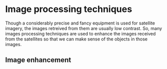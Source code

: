 # Image processing techniques


Though a considerably precise and fancy equipment is used for satellite imagery, the images retreived from them are usually low contrast. So, many images processing techniques are used to enhance the images received from the satellites so that we can make sense of the objects in those images.

## Image enhancement